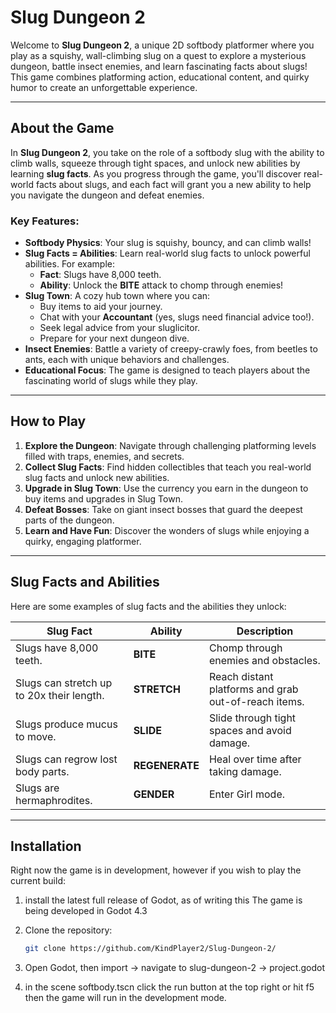 # Slug Dungeon 2

Welcome to **Slug Dungeon 2**, a unique 2D softbody platformer where you play as a squishy, wall-climbing slug on a quest to explore a mysterious dungeon, battle insect enemies, and learn fascinating facts about slugs! This game combines platforming action, educational content, and quirky humor to create an unforgettable experience.

---

## About the Game

In **Slug Dungeon 2**, you take on the role of a softbody slug with the ability to climb walls, squeeze through tight spaces, and unlock new abilities by learning **slug facts**. As you progress through the game, you'll discover real-world facts about slugs, and each fact will grant you a new ability to help you navigate the dungeon and defeat enemies.

### Key Features:
- **Softbody Physics**: Your slug is squishy, bouncy, and can climb walls!
- **Slug Facts = Abilities**: Learn real-world slug facts to unlock powerful abilities. For example:
  - **Fact**: Slugs have 8,000 teeth.
  - **Ability**: Unlock the **BITE** attack to chomp through enemies!
- **Slug Town**: A cozy hub town where you can:
  - Buy items to aid your journey.
  - Chat with your **Accountant** (yes, slugs need financial advice too!).
  - Seek legal advice from your sluglicitor.
  - Prepare for your next dungeon dive.
- **Insect Enemies**: Battle a variety of creepy-crawly foes, from beetles to ants, each with unique behaviors and challenges.
- **Educational Focus**: The game is designed to teach players about the fascinating world of slugs while they play.

---

## How to Play

1. **Explore the Dungeon**: Navigate through challenging platforming levels filled with traps, enemies, and secrets.
2. **Collect Slug Facts**: Find hidden collectibles that teach you real-world slug facts and unlock new abilities.
3. **Upgrade in Slug Town**: Use the currency you earn in the dungeon to buy items and upgrades in Slug Town.
4. **Defeat Bosses**: Take on giant insect bosses that guard the deepest parts of the dungeon.
5. **Learn and Have Fun**: Discover the wonders of slugs while enjoying a quirky, engaging platformer.

---

## Slug Facts and Abilities

Here are some examples of slug facts and the abilities they unlock:

| Slug Fact                          | Ability              | Description                                                                 |
|------------------------------------|----------------------|-----------------------------------------------------------------------------|
| Slugs have 8,000 teeth.            | **BITE**             | Chomp through enemies and obstacles.                                        |
| Slugs can stretch up to 20x their length. | **STRETCH**       | Reach distant platforms and grab out-of-reach items.                        |
| Slugs produce mucus to move.       | **SLIDE**            | Slide through tight spaces and avoid damage.                                |
| Slugs can regrow lost body parts.  | **REGENERATE**       | Heal over time after taking damage.                                         |
| Slugs are hermaphrodites.          | **GENDER**            | Enter Girl mode.              |

---

## Installation
Right now the game is in development, however if you wish to play the current build:
1. install the latest full release of Godot, as of writing this The game is being developed in Godot 4.3

2. Clone the repository:
   ```bash
   git clone https://github.com/KindPlayer2/Slug-Dungeon-2/

3. Open Godot, then import -> navigate to slug-dungeon-2 -> project.godot

4. in the scene softbody.tscn click the run button at the top right or hit f5 then the game will run in the development mode.
